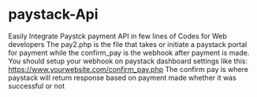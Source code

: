 # paystack-Api
Easily Integrate Paystck payment API in few lines of Codes for Web developers
The pay2.php is the file that takes or initiate a paystack portal for payment while the confirm_pay is the webhook after payment is made.
You should setup your webhook on paystack dashboard settings like this: https://www.yourwebsite.com/confirm_pay.php
The confirm pay is where paystack will return response based on payment made whether it was successful or not
